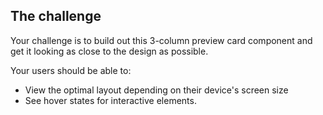 
## The challenge

Your challenge is to build out this 3-column preview card component and get it looking as close to the design as possible.

Your users should be able to:

- View the optimal layout depending on their device's screen size
- See hover states for interactive elements.
